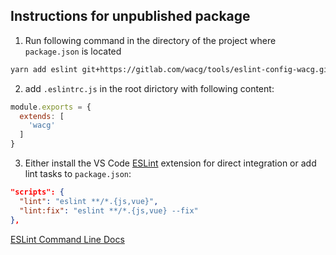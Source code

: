 ## Instructions for unpublished package

1. Run following command in the directory of the project where `package.json` is located
```sh
yarn add eslint git+https://gitlab.com/wacg/tools/eslint-config-wacg.git -D
```

2. add `.eslintrc.js` in the root dirictory with following content:

```js
module.exports = {
  extends: [
    'wacg'
  ]
}
```

3. Either install the VS Code [ESLint](https://marketplace.visualstudio.com/items?itemName=dbaeumer.vscode-eslint) extension for direct integration or add lint tasks to `package.json`:
```json
"scripts": {
  "lint": "eslint **/*.{js,vue}",
  "lint:fix": "eslint **/*.{js,vue} --fix"
},
```

[ESLint Command Line Docs](https://eslint.org/docs/user-guide/command-line-interface)